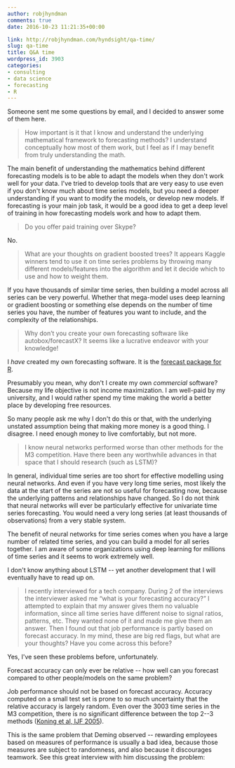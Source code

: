 ```yaml
---
author: robjhyndman
comments: true
date: 2016-10-23 11:21:35+00:00

link: http://robjhyndman.com/hyndsight/qa-time/
slug: qa-time
title: Q&A time
wordpress_id: 3903
categories:
- consulting
- data science
- forecasting
- R
---
```


Someone sent me some questions by email, and I decided to answer some of them here.<!-- more -->

>How important is it that I know and understand the underlying mathematical framework to forecasting methods? I understand conceptually how most of them work, but I feel as if I may benefit from truly understanding the math.



The main benefit of understanding the mathematics behind different forecasting models is to be able to adapt the models when they don't work well for your data. I've tried to develop tools that are very easy to use even if you don't know much about time series models, but you need a deeper understanding if you want to modify the models, or develop new models. If forecasting is your main job task, it would be a good idea to get a deep level of training in how forecasting models work and how to adapt them.



>Do you offer paid training over Skype?



No.



>What are your thoughts on gradient boosted trees? It appears Kaggle winners tend to use it on time series problems by throwing many different models/features into the algorithm and let it decide which to use and how to weight them.



If you have thousands of similar time series, then building a model across all series can be very powerful. Whether that mega-model uses deep learning or gradient boosting or something else depends on the number of time series you have, the number of features you want to include, and the complexity of the relationships.



>Why don’t you create your own forecasting software like autobox/forecastX? It seems like a lucrative endeavor with your knowledge!



I _have_ created my own forecasting software. It is the [forecast package for R](https://cran.r-project.org/package=forecast).

Presumably you mean, why don't I create my own _commercial_ software? Because my life objective is not income maximization. I am well-paid by my university, and I would rather spend my time making the world a better place by developing free resources.

So many people ask me why I don't do this or that, with the underlying unstated assumption being that making more money is a good thing. I disagree. I need enough money to live comfortably, but not more.



>I know neural networks performed worse than other methods for the M3 competition. Have there been any worthwhile advances in that space that I should research (such as LSTM)?



In general, individual time series are too short for effective modelling using neural networks. And even if you have very long time series, most likely the data at the start of the series are not so useful for forecasting now, because the underlying patterns and relationships have changed. So I do not think that neural networks will ever be particularly effective for univariate time series forecasting. You would need a very long series (at least thousands of observations) from a very stable system.

The benefit of neural networks for time series comes when you have a large number of related time series, and you can build a model for all series together. I am aware of some organizations using deep learning for millions of time series and it seems to work extremely well.

I don't know anything about LSTM -- yet another development that I will eventually have to read up on.



>I recently interviewed for a tech company. During 2 of the interviews the interviewer asked me “what is your forecasting accuracy?” I attempted to explain that my answer gives them no valuable information, since all time series have different noise to signal ratios, patterns, etc. They wanted none of it and made me give them an answer. Then I found out that job performance is partly based on forecast accuracy. In my mind, these are big red flags, but what are your thoughts? Have you come across this before?



Yes, I've seen these problems before, unfortunately.

Forecast accuracy can only ever be relative -- how well can you forecast compared to other people/models on the same problem?

Job performance should not be based on forecast accuracy. Accuracy computed on a small test set is prone to so much uncertainty that the relative accuracy is largely random. Even over the 3003 time series in the M3 competition, there is no significant difference between the top 2--3 methods ([Koning et al, IJF 2005](http://dx.doi.org/10.1016/j.ijforecast.2004.10.003)).

This is the same problem that Deming observed -- rewarding employees based on measures of performance is usually a bad idea, because those measures are subject to randomness, and also because it discourages teamwork. See this great interview with him discussing the problem:


